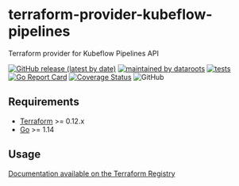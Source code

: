 # terraform-provider-kubeflow-pipelines
Terraform provider for Kubeflow Pipelines API

[![GitHub release (latest by date)](https://img.shields.io/github/v/release/datarootsio/terraform-provider-kubeflowpipelines)](https://registry.terraform.io/providers/datarootsio/kubeflowpipelines/latest) [![maintained by dataroots](https://img.shields.io/badge/maintained%20by-dataroots-%2300b189)](https://dataroots.io) [![tests](https://github.com/datarootsio/terraform-provider-kubeflowpipelines/workflows/tests/badge.svg?branch=master)](https://github.com/datarootsio/terraform-provider-kubeflowpipelines/actions?query=workflow%3Atests) [![Go Report Card](https://goreportcard.com/badge/github.com/datarootsio/terraform-provider-kubeflowpipelines)](https://goreportcard.com/report/github.com/datarootsio/terraform-provider-kubeflowpipelines) [![Coverage Status](https://coveralls.io/repos/github/datarootsio/terraform-provider-kubeflowpipelines/badge.svg)](https://coveralls.io/github/datarootsio/terraform-provider-kubeflowpipelines) ![GitHub](https://img.shields.io/github/license/datarootsio/terraform-provider-kubeflowpipelines)

## Requirements

-	[Terraform](https://www.terraform.io/downloads.html) >= 0.12.x
-	[Go](https://golang.org/doc/install) >= 1.14

## Usage

[Documentation available on the Terraform Registry](https://registry.terraform.io/providers/datarootsio/kubeflowpipelines/latest/docs)